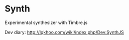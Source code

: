Synth
=====
Experimental synthesizer with Timbre.js

Dev diary: http://lqkhoo.com/wiki/index.php/Dev:SynthJS
